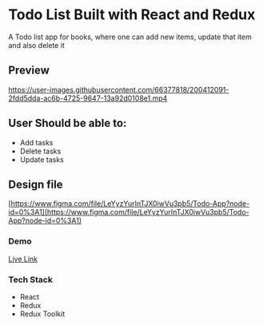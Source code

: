 # Todo List Built with React and Redux

A Todo list app for books, where one can add new items, update that item and also delete it

## Preview
https://user-images.githubusercontent.com/66377818/200412091-2fdd5dda-ac6b-4725-9647-13a92d0108e1.mp4

## User Should be able to:

- Add tasks
- Delete tasks
- Update tasks

## Design file

[https://www.figma.com/file/LeYyzYurInTJX0iwVu3pb5/Todo-App?node-id=0%3A1](https://www.figma.com/file/LeYyzYurInTJX0iwVu3pb5/Todo-App?node-id=0%3A1)

### Demo

[Live Link](https://todo-beige-tau.vercel.app/)

### Tech Stack

- React
- Redux
- Redux Toolkit
